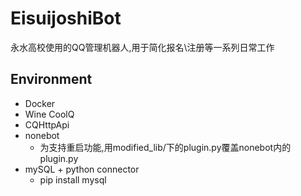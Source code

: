 # EisuijoshiBot
永水高校使用的QQ管理机器人,用于简化报名\注册等一系列日常工作
## Environment
+ Docker
+ Wine CoolQ
+ CQHttpApi
+ nonebot
    + 为支持重启功能,用modified_lib/下的plugin.py覆盖nonebot内的plugin.py
+ mySQL + python connector
    + pip install mysql

